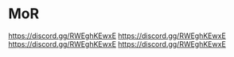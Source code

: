 # MoR
https://discord.gg/RWEghKEwxE
https://discord.gg/RWEghKEwxE
https://discord.gg/RWEghKEwxE
https://discord.gg/RWEghKEwxE
